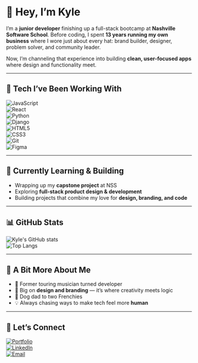 # 👋 Hey, I’m Kyle  

I’m a **junior developer** finishing up a full-stack bootcamp at **Nashville Software School**. Before coding, I spent **13 years running my own business** where I wore just about every hat: brand builder, designer, problem solver, and community leader.  

Now, I’m channeling that experience into building **clean, user-focused apps** where design and functionality meet.  

---

## 🔧 Tech I’ve Been Working With  
![JavaScript](https://img.shields.io/badge/-JavaScript-F7DF1E?logo=javascript&logoColor=000)  
![React](https://img.shields.io/badge/-React-61DAFB?logo=react&logoColor=000)  
![Python](https://img.shields.io/badge/-Python-3776AB?logo=python&logoColor=fff)  
![Django](https://img.shields.io/badge/-Django-092E20?logo=django&logoColor=fff)  
![HTML5](https://img.shields.io/badge/-HTML5-E34F26?logo=html5&logoColor=fff)  
![CSS3](https://img.shields.io/badge/-CSS3-1572B6?logo=css3&logoColor=fff)  
![Git](https://img.shields.io/badge/-Git-F05032?logo=git&logoColor=fff)  
![Figma](https://img.shields.io/badge/-Figma-F24E1E?logo=figma&logoColor=fff)  

---

## 🌱 Currently Learning & Building  
- Wrapping up my **capstone project** at NSS  
- Exploring **full-stack product design & development**  
- Building projects that combine my love for **design, branding, and code**  

---

## 📊 GitHub Stats  
![Kyle's GitHub stats](https://github-readme-stats.vercel.app/api?username=kylemims&show_icons=true&theme=tokyonight)  
![Top Langs](https://github-readme-stats.vercel.app/api/top-langs/?username=kylemims&layout=compact&theme=tokyonight)  

---

## 🎯 A Bit More About Me  
- 🎸 Former touring musician turned developer  
- 🎨 Big on **design and branding** — it’s where creativity meets logic  
- 🐶 Dog dad to two Frenchies  
- 💡 Always chasing ways to make tech feel more **human**  

---

## 🤝 Let’s Connect  
[![Portfolio](https://img.shields.io/badge/Portfolio-green)](https://www.kylemims.dev)  
[![LinkedIn](https://img.shields.io/badge/LinkedIn-Connect-blue?logo=linkedin)](https://www.linkedin.com/in/kyle-mims)  
[![Email](https://img.shields.io/badge/Email-kylemims88%40gmail.com-red?logo=gmail&logoColor=white)](mailto:kylemims88@gmail.com)  
